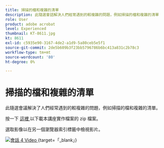 ```yaml
---
title: 掃描的檔和複雜的清單
description: 此隨選會話解決人們經常遇到的較複雜的問題，例如掃描的檔和複雜的清單
role: User
product: adobe acrobat
level: Experienced
thumbnail: KT-8611.jpg
kt: 8611
exl-id: c5935e90-3167-4de2-a1d9-5a80ceb5e5f1
source-git-commit: 2de5b609b3f23bb5796786b6bc413a831c2b78c3
workflow-type: tm+mt
source-wordcount: '80'
ht-degree: 0%

---
```


# 掃描的檔和複雜的清單

此隨選會議解決了人們經常遇到的較複雜的問題，例如掃描的檔和複雜的清單。

按一下 [ 這裡 ](../assets/accessibilitysession4.zip) 以下載本講座實作檔案的 zip 檔案。

選取影像以在另一個瀏覽器索引標籤中檢視影片。

[![會話 4 Video ](../assets/Accessibilitysession4_YT.png) ](https://youtu.be/RuBk6DqJBFc) {target=「_blank」}
